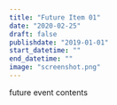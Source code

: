 ```yaml
---
title: "Future Item 01"
date: "2020-02-25"
draft: false
publishdate: "2019-01-01"
start_datetime: ""
end_datetime: ""
image: "screenshot.png"
---
```


future event contents
